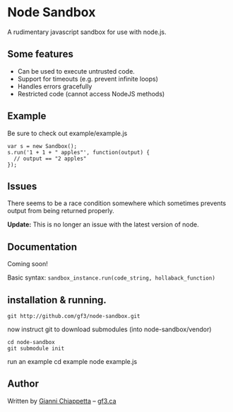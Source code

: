 # Node Sandbox

A rudimentary javascript sandbox for use with node.js.

## Some features

- Can be used to execute untrusted code.
- Support for timeouts (e.g. prevent infinite loops)
- Handles errors gracefully
- Restricted code (cannot access NodeJS methods)

## Example

Be sure to check out example/example.js

    var s = new Sandbox();
    s.run('1 + 1 + " apples"', function(output) {
      // output == "2 apples"
    });

## Issues

There seems to be a race condition somewhere which sometimes prevents output from being returned properly.

**Update:** This is no longer an issue with the latest version of node.

## Documentation

Coming soon!

Basic syntax: `sandbox_instance.run(code_string, hollaback_function)`

## installation & running.

	git http://github.com/gf3/node-sandbox.git

now instruct git to download submodules (into node-sandbox/vendor)

	cd node-sandbox
	git submodule init

run an example
	cd example
	node example.js

## Author

Written by [Gianni Chiappetta](http://github.com/gf3) &ndash; [gf3.ca](http://gf3.ca)
